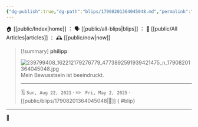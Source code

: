 ```yaml
---
{"dg-publish":true,"dg-path":"blips/17908201364045048.md","permalink":"/blips/17908201364045048/","title":"philipp on instagram @ 2021-08-22"}
---
```



<div class="transclusion internal-embed is-loaded"><div class="markdown-embed">




🏠 [[public/Index\|home]]  ⋮ 🗣️ [[public/all-blips\|blips]] ⋮  📝 [[public/All Articles\|articles]]  ⋮ 🕰️ [[public/now\|now]]


</div></div>


> [!summary] **philipp**:
>
> ![239799408_162212179276779_4773892591939421475_n_17908201364045048.jpg](/img/user/attachments/239799408_162212179276779_4773892591939421475_n_17908201364045048.jpg)
> Mein Bewusstsein ist beeindruckt.
> - - -
>
> 🗓️ <code>Sun, Aug 22, 2021</code>  · ✏️ <code> Fri, May 2, 2025</code>  · [[public/blips/17908201364045048\|🔗]]
{ #blip}


- - -

 👾
